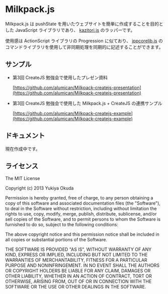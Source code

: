 Milkpack.js
==========================

Milkpack.js は pushState を用いたウェブサイトを簡単に作成することを目的とした JavaScript ライブラリであり、
[kazitori.js](https://github.com/glassesfactory/kazitori.js) のラッパーです。

使用感は ActionScript ライブラリの Progression に似ており、
[jppcorelib.js](https://github.com/alumican/jppcorelib.js) のコマンドライブラリを使用して非同期処理を同期的に記述することができます。

サンプル
------
+ 第3回 CreateJS 勉強会で使用したプレゼン資料

  [https://github.com/alumican/Milkpack-createjs-presentation](https://github.com/alumican/Milkpack-createjs-presentation)

+ 第3回 CreateJS 勉強会で使用した Milkpack.js + CreateJS の連携サンプル

  [https://github.com/alumican/Milkpack-createjs-example](https://github.com/alumican/Milkpack-createjs-example)

ドキュメント
------
現在作成中です。

ライセンス
------
The MIT License

Copyright (c) 2013 Yukiya Okuda

Permission is hereby granted, free of charge, to any person obtaining a copy
of this software and associated documentation files (the "Software"), to deal
in the Software without restriction, including without limitation the rights
to use, copy, modify, merge, publish, distribute, sublicense, and/or sell
copies of the Software, and to permit persons to whom the Software is
furnished to do so, subject to the following conditions:

The above copyright notice and this permission notice shall be included in
all copies or substantial portions of the Software.

THE SOFTWARE IS PROVIDED "AS IS", WITHOUT WARRANTY OF ANY KIND, EXPRESS OR
IMPLIED, INCLUDING BUT NOT LIMITED TO THE WARRANTIES OF MERCHANTABILITY,
FITNESS FOR A PARTICULAR PURPOSE AND NONINFRINGEMENT. IN NO EVENT SHALL THE
AUTHORS OR COPYRIGHT HOLDERS BE LIABLE FOR ANY CLAIM, DAMAGES OR OTHER
LIABILITY, WHETHER IN AN ACTION OF CONTRACT, TORT OR OTHERWISE, ARISING FROM,
OUT OF OR IN CONNECTION WITH THE SOFTWARE OR THE USE OR OTHER DEALINGS IN
THE SOFTWARE.
